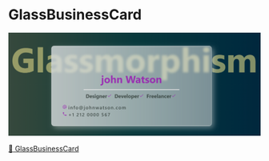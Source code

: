 # GlassBusinessCard
![](https://github.com/acarcem/GlassBusinessCard/blob/main/glass.png)

[:link: GlassBusinessCard](https://acarcem.github.io/GlassBusinessCard/)
